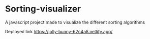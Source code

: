 # Sorting-visualizer
 A javascript project made to visualize the different sorting algorithms

Deployed link https://jolly-bunny-62c4a8.netlify.app/
